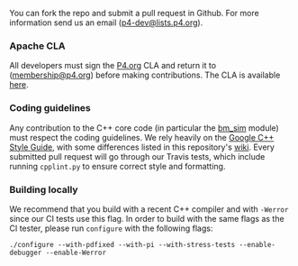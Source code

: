 You can fork the repo and submit a pull request in Github. For more information
send us an email (p4-dev@lists.p4.org).

### Apache CLA

All developers must sign the [P4.org](http://p4.org) CLA and return it to
(membership@p4.org) before making contributions. The CLA is available
[here](https://p4.org/assets/P4_Language_Consortium_Membership_Agreement.pdf).

### Coding guidelines

Any contribution to the C++ core code (in particular the [bm_sim](src/bm_sim)
module) must respect the coding guidelines. We rely heavily on the [Google C++
Style Guide](https://google.github.io/styleguide/cppguide.html), with some
differences listed in this repository's
[wiki](https://github.com/p4lang/behavioral-model/wiki/Coding-guidelines). Every
submitted pull request will go through our Travis tests, which include running
`cpplint.py` to ensure correct style and formatting.

### Building locally

We recommend that you build with a recent C++ compiler and with `-Werror` since
our CI tests use this flag. In order to build with the same flags as the CI
tester, please run `configure` with the following flags:

    ./configure --with-pdfixed --with-pi --with-stress-tests --enable-debugger --enable-Werror

